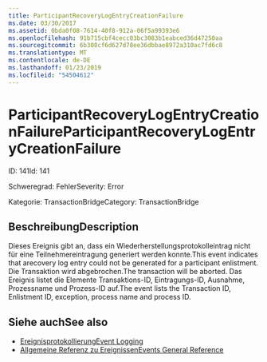 ```yaml
---
title: ParticipantRecoveryLogEntryCreationFailure
ms.date: 03/30/2017
ms.assetid: 0bda0f08-7614-40f8-912a-06f5a99393e6
ms.openlocfilehash: 91b715cbf4cecc03bc3083b1eabced36d47250aa
ms.sourcegitcommit: 6b308cf6d627d78ee36dbbae8972a310ac7fd6c8
ms.translationtype: MT
ms.contentlocale: de-DE
ms.lasthandoff: 01/23/2019
ms.locfileid: "54504612"
---
```

# <a name="participantrecoverylogentrycreationfailure"></a><span data-ttu-id="b210a-102">ParticipantRecoveryLogEntryCreationFailure</span><span class="sxs-lookup"><span data-stu-id="b210a-102">ParticipantRecoveryLogEntryCreationFailure</span></span>
<span data-ttu-id="b210a-103">ID: 141</span><span class="sxs-lookup"><span data-stu-id="b210a-103">Id: 141</span></span>  
  
 <span data-ttu-id="b210a-104">Schweregrad: Fehler</span><span class="sxs-lookup"><span data-stu-id="b210a-104">Severity: Error</span></span>  
  
 <span data-ttu-id="b210a-105">Kategorie: TransactionBridge</span><span class="sxs-lookup"><span data-stu-id="b210a-105">Category: TransactionBridge</span></span>  
  
## <a name="description"></a><span data-ttu-id="b210a-106">Beschreibung</span><span class="sxs-lookup"><span data-stu-id="b210a-106">Description</span></span>  
 <span data-ttu-id="b210a-107">Dieses Ereignis gibt an, dass ein Wiederherstellungsprotokolleintrag nicht für eine Teilnehmereintragung generiert werden konnte.</span><span class="sxs-lookup"><span data-stu-id="b210a-107">This event indicates that arecovery log entry could not be generated for a participant enlistment.</span></span> <span data-ttu-id="b210a-108">Die Transaktion wird abgebrochen.</span><span class="sxs-lookup"><span data-stu-id="b210a-108">The transaction will be aborted.</span></span> <span data-ttu-id="b210a-109">Das Ereignis listet die Elemente Transaktions-ID, Eintragungs-ID, Ausnahme, Prozessname und Prozess-ID auf.</span><span class="sxs-lookup"><span data-stu-id="b210a-109">The event lists the Transaction ID, Enlistment ID, exception, process name and process ID.</span></span>  
  
## <a name="see-also"></a><span data-ttu-id="b210a-110">Siehe auch</span><span class="sxs-lookup"><span data-stu-id="b210a-110">See also</span></span>
- [<span data-ttu-id="b210a-111">Ereignisprotokollierung</span><span class="sxs-lookup"><span data-stu-id="b210a-111">Event Logging</span></span>](../../../../../docs/framework/wcf/diagnostics/event-logging/index.md)
- [<span data-ttu-id="b210a-112">Allgemeine Referenz zu Ereignissen</span><span class="sxs-lookup"><span data-stu-id="b210a-112">Events General Reference</span></span>](../../../../../docs/framework/wcf/diagnostics/event-logging/events-general-reference.md)
